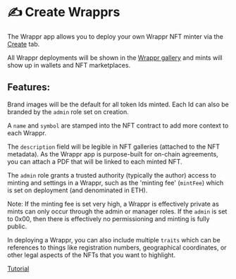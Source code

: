# ✍️ Create Wrapprs

The Wrappr app allows you to deploy your own Wrappr NFT minter via the [Create](https://www.wrappr.wtf/create) tab.

All Wrappr deployments will be shown in the [Wrappr gallery](https://www.wrappr.wtf/1/explore) and mints will show up in wallets and NFT marketplaces.

## Features:

Brand images will be the default for all token Ids minted. Each Id can also be branded by the `admin` role set on creation.

A `name` and `symbol` are stamped into the NFT contract to add more context to each Wrappr. 

The `description` field will be legible in NFT galleries (attached to the NFT metadata). As the Wrappr app is purpose-built for on-chain agreements, you can attach a PDF that will be linked to each minted NFT.

The `admin` role grants a trusted authority (typically the author) access to minting and settings in a Wrappr, such as the 'minting fee' (`mintFee`) which is set on deployment (and denominated in ETH). 

Note: If the minting fee is set very high, a Wrappr is effectively private as mints can only occur through the admin or manager roles. If the `admin` is set to 0x00, then there is effectively no permissioning and minting is fully public.

In deploying a Wrappr, you can also include multiple `traits` which can be references to things like registration numbers, geographical coordinates, or other legal aspects of the NFTs that you want to highlight.

[Tutorial](https://www.loom.com/share/7189eba723d44208a0f04a0f0281dddf)
